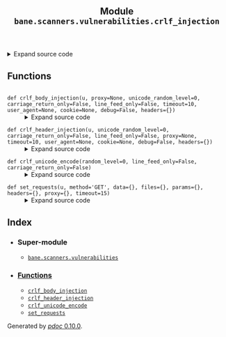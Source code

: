 <body>
<main>
<article id="content">
<header>
<h1 class="title">Module <code>bane.scanners.vulnerabilities.crlf_injection</code></h1>
</header>
<section id="section-intro">
<details class="source">
<summary>
<span>Expand source code</span>
</summary>
<pre><code class="python">from bane.scanners.vulnerabilities.utils import *


def set_requests(
    u, method=&#34;GET&#34;, data={}, files={}, params={}, headers={}, proxy={}, timeout=15
):
    s = requests.Session()
    req = requests.Request(
        method=method, url=u, headers=headers, data=data, files=files, params=params
    )
    prep = req.prepare()
    prep.url = u
    return s.send(prep, verify=False, proxies=proxy, timeout=timeout)


def crlf_unicode_encode(
    random_level=0, line_feed_only=False, carriage_return_only=False
):
    if line_feed_only == False and carriage_return_only == False:
        if random_level == 1:
            return random.choice([&#34;%E5%98%8D&#34;, &#34;%0d&#34;]) + random.choice(
                [&#34;%E5%98%8A&#34;, &#34;%0a&#34;]
            )
        if random_level == 2:
            return &#34;%E5%98%8D%E5%98%8A&#34;
        else:
            return &#34;%0d%0a&#34;
    else:
        if line_feed_only == True and carriage_return_only == False:
            if random_level == 1:
                return random.choice([&#34;%E5%98%8A&#34;, &#34;%0a&#34;])
            if random_level == 2:
                return &#34;%E5%98%8A&#34;
            else:
                return &#34;%0a&#34;
        if carriage_return_only == True and line_feed_only == False:
            if random_level == 1:
                return random.choice([&#34;%E5%98%8D&#34;, &#34;%0d&#34;])
            if random_level == 2:
                return &#34;%E5%98%8D&#34;
            else:
                return &#34;%0d&#34;
    return &#34;%0d%0a&#34;


def crlf_header_injection(
    u,
    unicode_random_level=0,
    carriage_return_only=False,
    line_feed_only=False,
    proxy=None,
    timeout=10,
    user_agent=None,
    cookie=None,
    debug=False,
    headers={}
):
    if user_agent:
        us = user_agent
    else:
        us = random.choice(ua)
    if cookie:
        heads = {&#34;User-Agent&#34;: us, &#34;Cookie&#34;: cookie}
    else:
        heads = {&#34;User-Agent&#34;: us}
    heads.update(headers)
    try:
        r = set_requests(
            u
            + crlf_unicode_encode(
                random_level=unicode_random_level,
                carriage_return_only=carriage_return_only,
            )
            + &#34;banetest:%20test&#34;,
            method=&#34;GET&#34;,
            headers=heads,
            proxy=proxy,
            timeout=timeout,
            verify=False,
        )
        return &#34;banetest&#34; in r.headers
    except Exception as e:
        pass
    return False


def crlf_body_injection(
    u,
    proxy=None,
    unicode_random_level=0,
    carriage_return_only=False,
    line_feed_only=False,
    timeout=10,
    user_agent=None,
    cookie=None,
    debug=False,
    headers={}
):
    if user_agent:
        us = user_agent
    else:
        us = random.choice(ua)
    if cookie:
        heads = {&#34;User-Agent&#34;: us, &#34;Cookie&#34;: cookie}
    else:
        heads = {&#34;User-Agent&#34;: us}
    heads.update(headers)
    try:
        r = set_requests(
            u
            + crlf_unicode_encode(
                random_level=unicode_random_level,
                carriage_return_only=carriage_return_only,
            )
            + crlf_unicode_encode(
                random_level=unicode_random_level,
                carriage_return_only=carriage_return_only,
            )
            + &#34;banetest:%20test&#34;,
            method=&#34;GET&#34;,
            headers=heads,
            proxy=proxy,
            timeout=timeout,
            verify=False,
        )
        return &#34;banetest;$@*&#34; in r.text
    except Exception as e:
        pass
    return False</code></pre>
</details>
</section>
<section>
</section>
<section>
</section>
<section>
<h2 class="section-title" id="header-functions">Functions</h2>
<dl>
<dt id="bane.scanners.vulnerabilities.crlf_injection.crlf_body_injection"><code class="name flex">
<span>def <span class="ident">crlf_body_injection</span></span>(<span>u, proxy=None, unicode_random_level=0, carriage_return_only=False, line_feed_only=False, timeout=10, user_agent=None, cookie=None, debug=False, headers={})</span>
</code></dt>
<dd>
<div class="desc"></div>
<details class="source">
<summary>
<span>Expand source code</span>
</summary>
<pre><code class="python">def crlf_body_injection(
    u,
    proxy=None,
    unicode_random_level=0,
    carriage_return_only=False,
    line_feed_only=False,
    timeout=10,
    user_agent=None,
    cookie=None,
    debug=False,
    headers={}
):
    if user_agent:
        us = user_agent
    else:
        us = random.choice(ua)
    if cookie:
        heads = {&#34;User-Agent&#34;: us, &#34;Cookie&#34;: cookie}
    else:
        heads = {&#34;User-Agent&#34;: us}
    heads.update(headers)
    try:
        r = set_requests(
            u
            + crlf_unicode_encode(
                random_level=unicode_random_level,
                carriage_return_only=carriage_return_only,
            )
            + crlf_unicode_encode(
                random_level=unicode_random_level,
                carriage_return_only=carriage_return_only,
            )
            + &#34;banetest:%20test&#34;,
            method=&#34;GET&#34;,
            headers=heads,
            proxy=proxy,
            timeout=timeout,
            verify=False,
        )
        return &#34;banetest;$@*&#34; in r.text
    except Exception as e:
        pass
    return False</code></pre>
</details>
</dd>
<dt id="bane.scanners.vulnerabilities.crlf_injection.crlf_header_injection"><code class="name flex">
<span>def <span class="ident">crlf_header_injection</span></span>(<span>u, unicode_random_level=0, carriage_return_only=False, line_feed_only=False, proxy=None, timeout=10, user_agent=None, cookie=None, debug=False, headers={})</span>
</code></dt>
<dd>
<div class="desc"></div>
<details class="source">
<summary>
<span>Expand source code</span>
</summary>
<pre><code class="python">def crlf_header_injection(
    u,
    unicode_random_level=0,
    carriage_return_only=False,
    line_feed_only=False,
    proxy=None,
    timeout=10,
    user_agent=None,
    cookie=None,
    debug=False,
    headers={}
):
    if user_agent:
        us = user_agent
    else:
        us = random.choice(ua)
    if cookie:
        heads = {&#34;User-Agent&#34;: us, &#34;Cookie&#34;: cookie}
    else:
        heads = {&#34;User-Agent&#34;: us}
    heads.update(headers)
    try:
        r = set_requests(
            u
            + crlf_unicode_encode(
                random_level=unicode_random_level,
                carriage_return_only=carriage_return_only,
            )
            + &#34;banetest:%20test&#34;,
            method=&#34;GET&#34;,
            headers=heads,
            proxy=proxy,
            timeout=timeout,
            verify=False,
        )
        return &#34;banetest&#34; in r.headers
    except Exception as e:
        pass
    return False</code></pre>
</details>
</dd>
<dt id="bane.scanners.vulnerabilities.crlf_injection.crlf_unicode_encode"><code class="name flex">
<span>def <span class="ident">crlf_unicode_encode</span></span>(<span>random_level=0, line_feed_only=False, carriage_return_only=False)</span>
</code></dt>
<dd>
<div class="desc"></div>
<details class="source">
<summary>
<span>Expand source code</span>
</summary>
<pre><code class="python">def crlf_unicode_encode(
    random_level=0, line_feed_only=False, carriage_return_only=False
):
    if line_feed_only == False and carriage_return_only == False:
        if random_level == 1:
            return random.choice([&#34;%E5%98%8D&#34;, &#34;%0d&#34;]) + random.choice(
                [&#34;%E5%98%8A&#34;, &#34;%0a&#34;]
            )
        if random_level == 2:
            return &#34;%E5%98%8D%E5%98%8A&#34;
        else:
            return &#34;%0d%0a&#34;
    else:
        if line_feed_only == True and carriage_return_only == False:
            if random_level == 1:
                return random.choice([&#34;%E5%98%8A&#34;, &#34;%0a&#34;])
            if random_level == 2:
                return &#34;%E5%98%8A&#34;
            else:
                return &#34;%0a&#34;
        if carriage_return_only == True and line_feed_only == False:
            if random_level == 1:
                return random.choice([&#34;%E5%98%8D&#34;, &#34;%0d&#34;])
            if random_level == 2:
                return &#34;%E5%98%8D&#34;
            else:
                return &#34;%0d&#34;
    return &#34;%0d%0a&#34;</code></pre>
</details>
</dd>
<dt id="bane.scanners.vulnerabilities.crlf_injection.set_requests"><code class="name flex">
<span>def <span class="ident">set_requests</span></span>(<span>u, method='GET', data={}, files={}, params={}, headers={}, proxy={}, timeout=15)</span>
</code></dt>
<dd>
<div class="desc"></div>
<details class="source">
<summary>
<span>Expand source code</span>
</summary>
<pre><code class="python">def set_requests(
    u, method=&#34;GET&#34;, data={}, files={}, params={}, headers={}, proxy={}, timeout=15
):
    s = requests.Session()
    req = requests.Request(
        method=method, url=u, headers=headers, data=data, files=files, params=params
    )
    prep = req.prepare()
    prep.url = u
    return s.send(prep, verify=False, proxies=proxy, timeout=timeout)</code></pre>
</details>
</dd>
</dl>
</section>
<section>
</section>
</article>
<nav id="sidebar">
<h1>Index</h1>
<div class="toc">
<ul></ul>
</div>
<ul id="index">
<li><h3>Super-module</h3>
<ul>
<li><code><a title="bane.scanners.vulnerabilities" href="index.md">bane.scanners.vulnerabilities</a></code></li>
</ul>
</li>
<li><h3><a href="#header-functions">Functions</a></h3>
<ul class="">
<li><code><a title="bane.scanners.vulnerabilities.crlf_injection.crlf_body_injection" href="#bane.scanners.vulnerabilities.crlf_injection.crlf_body_injection">crlf_body_injection</a></code></li>
<li><code><a title="bane.scanners.vulnerabilities.crlf_injection.crlf_header_injection" href="#bane.scanners.vulnerabilities.crlf_injection.crlf_header_injection">crlf_header_injection</a></code></li>
<li><code><a title="bane.scanners.vulnerabilities.crlf_injection.crlf_unicode_encode" href="#bane.scanners.vulnerabilities.crlf_injection.crlf_unicode_encode">crlf_unicode_encode</a></code></li>
<li><code><a title="bane.scanners.vulnerabilities.crlf_injection.set_requests" href="#bane.scanners.vulnerabilities.crlf_injection.set_requests">set_requests</a></code></li>
</ul>
</li>
</ul>
</nav>
</main>
<footer id="footer">
<p>Generated by <a href="https://pdoc3.github.io/pdoc" title="pdoc: Python API documentation generator"><cite>pdoc</cite> 0.10.0</a>.</p>
</footer>
</body>
</html>